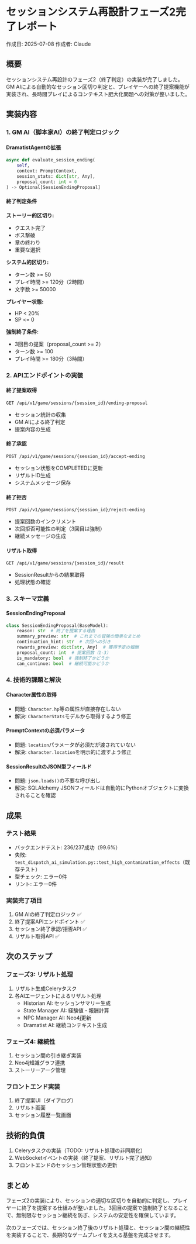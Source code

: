 # セッションシステム再設計フェーズ2完了レポート

作成日: 2025-07-08
作成者: Claude

## 概要

セッションシステム再設計のフェーズ2（終了判定）の実装が完了しました。GM AIによる自動的なセッション区切り判定と、プレイヤーへの終了提案機能が実装され、長時間プレイによるコンテキスト肥大化問題への対策が整いました。

## 実装内容

### 1. GM AI（脚本家AI）の終了判定ロジック

#### DramatistAgentの拡張
```python
async def evaluate_session_ending(
    self, 
    context: PromptContext, 
    session_stats: dict[str, Any],
    proposal_count: int = 0
) -> Optional[SessionEndingProposal]
```

#### 終了判定条件

**ストーリー的区切り:**
- クエスト完了
- ボス撃破
- 章の終わり
- 重要な選択

**システム的区切り:**
- ターン数 >= 50
- プレイ時間 >= 120分（2時間）
- 文字数 >= 50000

**プレイヤー状態:**
- HP < 20%
- SP <= 0

**強制終了条件:**
- 3回目の提案（proposal_count >= 2）
- ターン数 >= 100
- プレイ時間 >= 180分（3時間）

### 2. APIエンドポイントの実装

#### 終了提案取得
```
GET /api/v1/game/sessions/{session_id}/ending-proposal
```
- セッション統計の収集
- GM AIによる終了判定
- 提案内容の生成

#### 終了承認
```
POST /api/v1/game/sessions/{session_id}/accept-ending
```
- セッション状態をCOMPLETEDに更新
- リザルトID生成
- システムメッセージ保存

#### 終了拒否
```
POST /api/v1/game/sessions/{session_id}/reject-ending
```
- 提案回数のインクリメント
- 次回拒否可能性の判定（3回目は強制）
- 継続メッセージの生成

#### リザルト取得
```
GET /api/v1/game/sessions/{session_id}/result
```
- SessionResultからの結果取得
- 処理状態の確認

### 3. スキーマ定義

#### SessionEndingProposal
```python
class SessionEndingProposal(BaseModel):
    reason: str  # 終了を提案する理由
    summary_preview: str  # これまでの冒険の簡単なまとめ
    continuation_hint: str  # 次回への引き
    rewards_preview: dict[str, Any]  # 獲得予定の報酬
    proposal_count: int  # 提案回数（1-3）
    is_mandatory: bool  # 強制終了かどうか
    can_continue: bool  # 継続可能かどうか
```

### 4. 技術的課題と解決

#### Character属性の取得
- 問題: `Character.hp`等の属性が直接存在しない
- 解決: `CharacterStats`モデルから取得するよう修正

#### PromptContextの必須パラメータ
- 問題: `location`パラメータが必須だが渡されていない
- 解決: `character.location`を明示的に渡すよう修正

#### SessionResultのJSON型フィールド
- 問題: `json.loads()`の不要な呼び出し
- 解決: SQLAlchemy JSONフィールドは自動的にPythonオブジェクトに変換されることを確認

## 成果

### テスト結果
- バックエンドテスト: 236/237成功（99.6%）
- 失敗: `test_dispatch_ai_simulation.py::test_high_contamination_effects`（既存テスト）
- 型チェック: エラー0件
- リント: エラー0件

### 実装完了項目
1. GM AIの終了判定ロジック ✅
2. 終了提案APIエンドポイント ✅
3. セッション終了承認/拒否API ✅
4. リザルト取得API ✅

## 次のステップ

### フェーズ3: リザルト処理
1. リザルト生成Celeryタスク
2. 各AIエージェントによるリザルト処理
   - Historian AI: セッションサマリー生成
   - State Manager AI: 経験値・報酬計算
   - NPC Manager AI: Neo4j更新
   - Dramatist AI: 継続コンテキスト生成

### フェーズ4: 継続性
1. セッション間の引き継ぎ実装
2. Neo4j知識グラフ連携
3. ストーリーアーク管理

### フロントエンド実装
1. 終了提案UI（ダイアログ）
2. リザルト画面
3. セッション履歴一覧画面

## 技術的負債

1. Celeryタスクの実装（TODO: リザルト処理の非同期化）
2. WebSocketイベントの実装（終了提案、リザルト完了通知）
3. フロントエンドのセッション管理状態の更新

## まとめ

フェーズ2の実装により、セッションの適切な区切りを自動的に判定し、プレイヤーに終了を提案する仕組みが整いました。3回目の提案で強制終了となることで、無制限なセッション継続を防ぎ、システムの安定性を確保しています。

次のフェーズでは、セッション終了後のリザルト処理と、セッション間の継続性を実装することで、長期的なゲームプレイを支える基盤を完成させます。